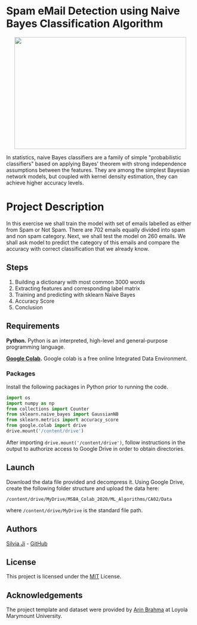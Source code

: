 # Spam eMail Detection using Naive Bayes Classification Algorithm
<p align="center">
  <img width="460" height="300" src="https://emailchef.com/wp-content/uploads/2019/06/email-spam-reputation-636x425.png">
</p>

In statistics, naive Bayes classifiers are a family of simple "probabilistic classifiers" based on applying Bayes' theorem with strong independence assumptions between the features. They are among the simplest Bayesian network models, but coupled with kernel density estimation, they can achieve higher accuracy levels.


# Project Description

In this exercise we shall train the model with set of emails labelled as either from Spam or Not Spam. There are 702 emails equally divided into spam and non spam category. Next, we shall test the model on 260 emails. We shall ask model to predict the category of this emails and compare the accuracy with correct classification that we already know.

## Steps

 1. Building a dictionary with most common 3000 words
 2. Extracting features and corresponding label matrix
 3. Training and predicting with sklearn Naive Bayes
 4. Accuracy Score
 5. Conclusion

## Requirements

**Python.** Python is an interpreted, high-level and general-purpose programming language. 

**[Google Colab](https://colab.research.google.com/notebooks/intro.ipynb#recent=true).** Google colab is a free online Integrated Data Environment.

### Packages 
Install the following packages in Python prior to running the code.
```python
import os
import numpy as np
from collections import Counter
from sklearn.naive_bayes import GaussianNB
from sklearn.metrics import accuracy_score
from google.colab import drive
drive.mount('/content/drive')
```
After importing ```drive.mount('/content/drive')```, follow instructions in the output to authorize access to Google Drive in order to obtain directories.

## Launch

Download the data file provided and decompress it. Using Google Drive, create the following folder structure and upload the data here:

```
/content/drive/MyDrive/MSBA_Colab_2020/ML_Algorithms/CA02/Data
```

where ```/content/drive/MyDrive``` is the standard file path.

## Authors

[Silvia Ji](https://www.linkedin.com/in/silviaji/) - [GitHub](github.com/jisilvia)

## License
This project is licensed under the [MIT](https://choosealicense.com/licenses/mit/) License.

## Acknowledgements

The project template and dataset were provided by [Arin Brahma](https://github.com/ArinB) at Loyola Marymount University.
